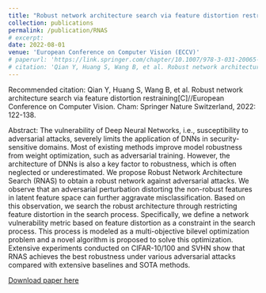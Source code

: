 ```yaml
---
title: "Robust network architecture search via feature distortion restraining"
collection: publications
permalink: /publication/RNAS
# excerpt:
date: 2022-08-01
venue: 'European Conference on Computer Vision (ECCV)'
# paperurl: 'https://link.springer.com/chapter/10.1007/978-3-031-20065-6_8'
# citation: 'Qian Y, Huang S, Wang B, et al. Robust network architecture search via feature distortion restraining[C]//European Conference on Computer Vision. Cham: Springer Nature Switzerland, 2022: 122-138.'b
---
```



Recommended citation: Qian Y, Huang S, Wang B, et al. Robust network architecture search via feature distortion restraining[C]//European Conference on Computer Vision. Cham: Springer Nature Switzerland, 2022: 122-138.

Abstract: The vulnerability of Deep Neural Networks, i.e., susceptibility to adversarial attacks, severely limits the application of DNNs in security-sensitive domains. Most of existing methods improve model robustness from weight optimization, such as adversarial training. However, the architecture of DNNs is also a key factor to robustness, which is often neglected or underestimated. We propose Robust Network Architecture Search (RNAS) to obtain a robust network against adversarial attacks. We observe that an adversarial perturbation distorting the non-robust features in latent feature space can further aggravate misclassification. Based on this observation, we search the robust architecture through restricting feature distortion in the search process. Specifically, we define a network vulnerability metric based on feature distortion as a constraint in the search process. This process is modeled as a multi-objective bilevel optimization problem and a novel algorithm is proposed to solve this optimization. Extensive experiments conducted on CIFAR-10/100 and SVHN show that RNAS achieves the best robustness under various adversarial attacks compared with extensive baselines and SOTA methods.

[Download paper here](https://link.springer.com/chapter/10.1007/978-3-031-20065-6_8)